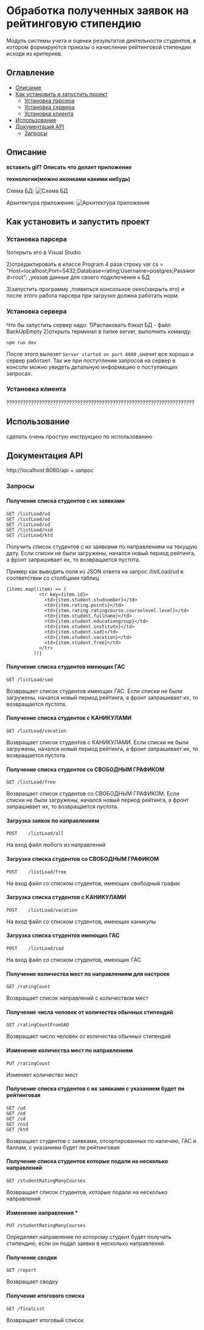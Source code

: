 # Обработка полученных заявок на рейтинговую стипендию
Модуль системы учета и оценки результатов деятельности студентов, в котором формируются приказы о начислении рейтинговой стипендии  исходя из критериев.

## Оглавление   
- [Описание](#Описание)
- [Как установить и запустить проект](#Установка)
    - [Установка парсера](#Парсер)
    - [Установка сервера](#Сервер)
    - [Установка клиента](#Клиент)
- [Использование](#Использование)
- [Документация API](#Документация_API)
    - [Запросы](#Запросы)

##  <a name="Описание"> Описание </a> 
**вставить gif?**
**Описать что делает приложение**

**технологии(можно иконками какими нибудь)**

Схема БД:
![Схема БД](https://github.com/KutenkovV/Student-Raiting/blob/Third-line/source/бд.png)

Архитектура приложения:
![Архитектура приложения](https://github.com/KutenkovV/Student-Raiting/blob/Third-line/source/fh%5Bbntrnehf%20ghbkj%3Btybz.png)


## <a name="Установка"> Как установить и запустить проект </a> 

### <a name="Парсер">  Установка парсера </a> 

1)открыть его в Visual Studio 

2)отредактировать в классе Program 4 раза строку var cs = "Host=localhost;Port=5432;Database=rating;Username=postgres;Password=root"; ,указав данные для своего подключения к БД 

3)запустить программу ,появиться консольное окно(закрыть его) и после этого работа парсера при загрузке должна работать норм.

### <a name="Сервер">  Установка сервера </a> 
Что бы запустить сервер надо:
1)Распаковать бэкап БД - файл BackUpEmpty
2)открыть терминал в папке server, выполнить команду: 
```
npm run dev
```
После этого вылезет `Server started on port 8080` ,значит все хорошо и сервер работает.
Так же при поступление запросов на сервер в консоли можно увидеть детальную информацию о поступающих запросах.

### <a name="Клиент">  Установка клиента </a> 

?????????????????????????????????????????????????????????????????????

##  <a name="Использование">  Использование </a> 
сделать очень простую инструкцию по использованию

##  <a name="Документация_API">Документация API </a> 

http://localhost:8080/api + запрос


### <a name="Запросы">  Запросы </a> 

#### Получение списка студентов с их заявками

```
GET	/listLoad/ud
GET	/listLoad/od
GET	/listLoad/sd	
GET	/listLoad/nid	
GET	/listLoad/ktd
```	
Получить список студентов с их заявками по направлениям на текущую дату. Если списки не были загружены, начался новый период рейтинга, а фронт запрашивает их, то возвращается пустота.

Пример как выводить поля из JSON ответа на запрос /listLoad/ud в соответствии со столбцами таблиц
```
{items.map((item) => (
            <tr key={item.id}>
              <td>{item.student.studnumber}</td>
              <td>{item.rating.points}</td>
              <td>{item.rating.ratingcourse.courselevel.level}</td>
              <td>{item.student.fullname}</td>
              <td>{item.student.educationgroup}</td>
              <td>{item.student.institute}</td>
              <td>{item.student.sad}</td>
              <td>{item.student.vacation}</td>
              <td>{item.student.free}</td>
            </tr>
          ))}
```


#### Получение списка студентов имеющих ГАС
```
GET	/listLoad/sad
```	
Возвращает список студентов имеющих ГАС. Если списки не были загружены, начался новый период рейтинга, а фронт запрашивает их, то возвращается пустота.

#### Получение списка студентов с КАНИКУЛАМИ
```
GET	/listLoad/vacation
```	
Возвращает список студентов с КАНИКУЛАМИ. Если списки не были загружены, начался новый период рейтинга, а фронт запрашивает их, то возвращается пустота.

#### Получение списка студентов со СВОБОДНЫМ ГРАФИКОМ
```
GET	/listLoad/free
```		
Возвращает список студентов со СВОБОДНЫМ ГРАФИКОМ. Если списки не были загружены, начался новый период рейтинга, а фронт запрашивает их, то возвращается пустота.

#### Загрузка заявок по направлениям
```
POST	/listLoad/all
```	
На вход файл любого из направлений

#### Загрузка списка студентов со СВОБОДНЫМ ГРАФИКОМ
```
POST	/listLoad/free
```	
На вход файл со списком студентов, имеющих свободный график

#### Загрузка списка студентов с КАНИКУЛАМИ
```
POST	/listLoad/vacation
```	
На вход файл со списком студентов, имеющих каникулы

#### Загрузка списка студентов имеющих ГАС
```
POST	/listLoad/sad
```	
На вход файл со списком студентов, имеющих ГАС

#### Получение количества мест по направлениям для настроек
```
GET	/ratingCount
```	
Возвращает список направлений с количеством мест

#### Получение числа человек от количества обычных стипендий
```
GET	/ratingCountFromSAD
```	
Возвращает число человек от количества обычных стипендий

#### Изменение количества мест по направлениям
```
PUT	/ratingCount
```	
Изменяет количество мест 

#### Получение списка студентов с их заявками с указанием будет ли рейтинговая 
```
GET	/ud
GET	/od	
GET	/sd	
GET	/nid	
GET	/ktd	
```	
Возвращает студентов с заявками, отсортированных по наличию, ГАС и баллам, с указанием будет ли рейтинговая 
 
#### Получение списка студентов которые подали на несколько направлений
```
GET	/studentRatingManyCourses
```	
Возвращает список студентов, которые подали на несколько направлений

#### Изменение направления *
```
PUT	/studentRatingManyCourses
```	
Определяет направление по которому студент будет получать стипендию, если он подал заявки в несколько направлений

#### Получение сводки
```
GET	/report
```	
Возвращает сводку 

#### Получение итогового списка
```
GET	/finalList
```	
Возвращает итоговый список




   
